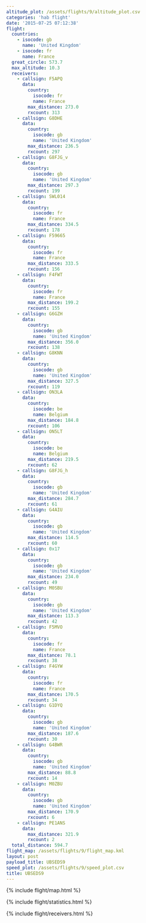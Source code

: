 ```yaml
---
altitude_plot: /assets/flights/9/altitude_plot.csv
categories: 'hab flight'
date: '2015-07-25 07:12:38'
flight:
  countries:
    - isocode: gb
      name: 'United Kingdom'
    - isocode: fr
      name: France
  great_circle: 573.7
  max_altitude: 10.3
  receivers:
    - callsign: F5APQ
      data:
        country:
          isocode: fr
          name: France
        max_distance: 273.0
        rxcount: 313
    - callsign: G8DHE
      data:
        country:
          isocode: gb
          name: 'United Kingdom'
        max_distance: 236.5
        rxcount: 297
    - callsign: G8FJG_v
      data:
        country:
          isocode: gb
          name: 'United Kingdom'
        max_distance: 297.3
        rxcount: 199
    - callsign: SWL014
      data:
        country:
          isocode: fr
          name: France
        max_distance: 334.5
        rxcount: 178
    - callsign: F59665
      data:
        country:
          isocode: fr
          name: France
        max_distance: 333.5
        rxcount: 156
    - callsign: F4FWT
      data:
        country:
          isocode: fr
          name: France
        max_distance: 199.2
        rxcount: 155
    - callsign: G6GZH
      data:
        country:
          isocode: gb
          name: 'United Kingdom'
        max_distance: 356.0
        rxcount: 138
    - callsign: G8KNN
      data:
        country:
          isocode: gb
          name: 'United Kingdom'
        max_distance: 327.5
        rxcount: 119
    - callsign: ON3LA
      data:
        country:
          isocode: be
          name: Belgium
        max_distance: 184.8
        rxcount: 106
    - callsign: ON5LT
      data:
        country:
          isocode: be
          name: Belgium
        max_distance: 219.5
        rxcount: 62
    - callsign: G8FJG_h
      data:
        country:
          isocode: gb
          name: 'United Kingdom'
        max_distance: 284.7
        rxcount: 61
    - callsign: G4AIU
      data:
        country:
          isocode: gb
          name: 'United Kingdom'
        max_distance: 114.5
        rxcount: 60
    - callsign: 0x17
      data:
        country:
          isocode: gb
          name: 'United Kingdom'
        max_distance: 234.0
        rxcount: 49
    - callsign: M0SBU
      data:
        country:
          isocode: gb
          name: 'United Kingdom'
        max_distance: 113.3
        rxcount: 42
    - callsign: F5MVO
      data:
        country:
          isocode: fr
          name: France
        max_distance: 78.1
        rxcount: 38
    - callsign: F4GYW
      data:
        country:
          isocode: fr
          name: France
        max_distance: 170.5
        rxcount: 34
    - callsign: G1DYQ
      data:
        country:
          isocode: gb
          name: 'United Kingdom'
        max_distance: 187.6
        rxcount: 30
    - callsign: G4BWR
      data:
        country:
          isocode: gb
          name: 'United Kingdom'
        max_distance: 88.8
        rxcount: 14
    - callsign: M0ZBU
      data:
        country:
          isocode: gb
          name: 'United Kingdom'
        max_distance: 170.9
        rxcount: 6
    - callsign: PE1ANS
      data:
        max_distance: 321.9
        rxcount: 2
  total_distance: 594.7
flight_map: /assets/flights/9/flight_map.kml
layout: post
payload_title: UBSEDS9
speed_plot: /assets/flights/9/speed_plot.csv
title: UBSEDS9
---
```


<!--more-->

{% include flight/map.html %}

{% include flight/statistics.html %}

{% include flight/receivers.html %}
